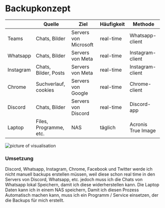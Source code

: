 # Backupkonzept

|           | Quelle                 | Ziel                  | Häufigkeit | Methode            |
| --------- | ---------------------- | --------------------- | ---------- | ------------------ |
| Teams     | Chats, Bilder          | Servers von Microsoft | real-time  | Whatsapp-client    |
| Whatsapp  | Chats, Bilder          | Servers von Meta      | real-time  | Instagram-client   |
| Instagram | Chats, Bilder, Posts   | Servers von Meta      | real-time  | Instagram-client   |
| Chrome    | Suchverlauf, cookies   | Servers von Google    | real-time  | Chrome-client      |
| Discord   | Chats, Bilder          | Servers von Discord   | real-time  | Discord-app        |
| Laptop    | Files, Programme, etc. | NAS                   | täglich    | Acronis True Image |

![picture of visualisation](../images/backupkonzept.jpg)

### Umsetzung
Discord, Whatsapp, Instagram, Chrome, Facebook und Twitter werde ich nicht manuell backups erstellen müssen, weil diese schon real time in den Servers von Discord, Whatsapp, etc. jedoch muss ich die Chats von Whatsapp lokal Speichern, damit ich diese widerherstellen kann.
Die Laptop Daten kann ich in einem NAS speichern, Damit ich diesen Prozess Automatisch machen kann, muss ich ein Programm / Service einsetzen, der die Backups für mich erstellt.
